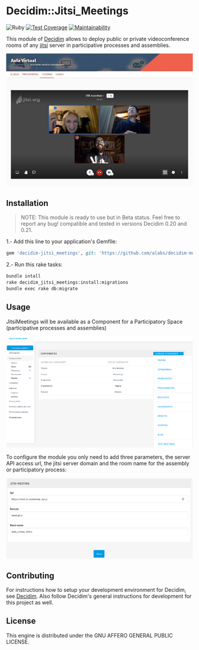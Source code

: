 # Decidim::Jitsi_Meetings
![Ruby](https://github.com/alabs/decidim-module-jitsi-videoconference/workflows/Ruby/badge.svg)
[![Test Coverage](https://api.codeclimate.com/v1/badges/4ae591dc1f18df189316/test_coverage)](https://codeclimate.com/github/alabs/decidim-module-jitsi-meetings/test_coverage)
[![Maintainability](https://api.codeclimate.com/v1/badges/4ae591dc1f18df189316/maintainability)](https://codeclimate.com/github/alabs/decidim-module-jitsi-meetings/maintainability)

This module of [Decidim](https://decidim.org/) allows to deploy public or private videoconference rooms of any [jitsi](https://meet.jit.si/) server in participative processes and assemblies.

![decidim-jitsimeetings](decidim-jitsi.jpg)

## Installation

> NOTE: This module is ready to use but in Beta status. Feel free to report any bug! compatible and tested in versions Decidim 0.20 and 0.21.

1.- Add this line to your application's Gemfile:

```ruby
gem 'decidim-jitsi_meetings', git: 'https://github.com/alabs/decidim-module-jitsi-meetings.git'
```

2.- Run this rake tasks:

```bash
bundle intall
rake decidim_jitsi_meetings:install:migrations
bundle exec rake db:migrate
```

## Usage

JitsiMeetings will be available as a Component for a Participatory Space (participative processes and assemblies)

![decidim-jitsi-deploy](module-jitsi-deploy.png)

To configure the module you only need to add three parameters, the server API access url, the jitsi server domain and the room name for the assembly or participatory process:

![decidim-jitsi-config](module-jitsi-config.png)

## Contributing

For instructions how to setup your development environment for Decidim, see [Decidim](https://github.com/decidim/decidim). Also follow Decidim's general instructions for development for this project as well.

## License

This engine is distributed under the GNU AFFERO GENERAL PUBLIC LICENSE.
